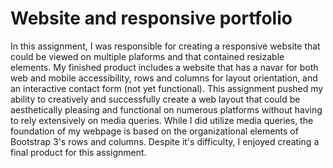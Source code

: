 # Website and responsive portfolio
In this assignment, I was responsible for creating a responsive website that could be viewed on multiple plaforms and that contained resizable elements.
My finished product includes a website that has a navar for both web and mobile accessibility, rows and columns for layout orientation, and an interactive contact form (not yet functional). 
This assignment pushed my ability to creatively and successfully create a web layout that could be aesthetically pleasing and functional on numerous platforms without having to rely extensively on media queries. While I did utilize media queries, the foundation of my webpage is based on the organizational elements of Bootstrap 3's rows and columns.
Despite it's difficulty, I enjoyed creating a final product for this assignment.
